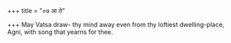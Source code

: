 +++
title = "०७ आ ते"

+++
May Vatsa draw- thy mind away even from thy loftiest dwelling-place,  
     Agni, with song that yearns for thee.